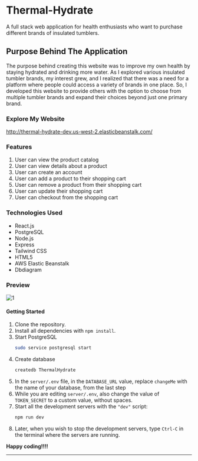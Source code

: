 # Thermal-Hydrate 

A full stack web application for health enthusiasts who want to purchase different brands of insulated tumblers.

## Purpose Behind The Application 

The purpose behind creating this website was to improve my own health by staying hydrated and drinking more water. As I explored various insulated tumbler brands, my interest grew, and I realized that there was a need for a platform where people could access a variety of brands in one place. So, I developed this website to provide others with the option to choose from multiple tumbler brands and expand their choices beyond just one primary brand.

### Explore My Website 

http://thermal-hydrate-dev.us-west-2.elasticbeanstalk.com/

### Features 

1) User can view the product catalog
2) User can view details about a product
3) User can create an account
4) User can add a product to their shopping cart
5) User can remove a product from their shopping cart 
6) User can update their shopping cart 
7) User can checkout from the shopping cart 

### Technologies Used 

* React.js
* PostgreSQL
* Node.js
* Express
* Tailwind CSS
* HTML5
* AWS Elastic Beanstalk
* Dbdiagram

### Preview 

![1](https://github.com/hannahhoanggg/Thermal-Hydrate/assets/136301731/23404225-0daf-4e48-9ca9-08c92be0f5f3)


#### Getting Started

1. Clone the repository.
2. Install all dependencies with `npm install`.
3. Start PostgreSQL
   ```sh
   sudo service postgresql start
   ```
4. Create database 
   ```sh
   createdb ThermalHydrate
   ```
5. In the `server/.env` file, in the `DATABASE_URL` value, replace `changeMe` with the name of your database, from the last step
6. While you are editing `server/.env`, also change the value of `TOKEN_SECRET` to a custom value, without spaces.
7. Start all the development servers with the `"dev"` script:
   ```sh
   npm run dev
   ```
8. Later, when you wish to stop the development servers, type `Ctrl-C` in the terminal where the servers are running.

**Happy coding!!!!**

---

